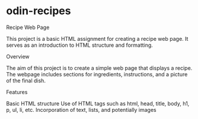 # odin-recipes

Recipe Web Page

This project is a basic HTML assignment for creating a recipe web page. It serves as an introduction to HTML structure and formatting.

Overview

The aim of this project is to create a simple web page that displays a recipe. The webpage includes sections for ingredients, instructions, and a picture of the final dish.

Features

Basic HTML structure
Use of HTML tags such as html, head, title, body, h1, p, ul, li, etc.
Incorporation of text, lists, and potentially images
